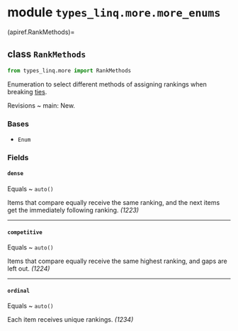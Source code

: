 # module ``types_linq.more.more_enums``

(apiref.RankMethods)=
## class `RankMethods`

```py
from types_linq.more import RankMethods
```

Enumeration to select different methods of assigning rankings when breaking
[ties](https://en.wikipedia.org/wiki/Ranking#Strategies_for_assigning_rankings).

Revisions
    ~ main: New.

### Bases

- `Enum`

### Fields

#### `dense`

Equals
  ~ `auto()`

Items that compare equally receive the same ranking, and the next items get the immediately
following ranking. *(1223)*

---

#### `competitive`

Equals
  ~ `auto()`

Items that compare equally receive the same highest ranking, and gaps are left out. *(1224)*

---

#### `ordinal`

Equals
  ~ `auto()`

Each item receives unique rankings. *(1234)*

